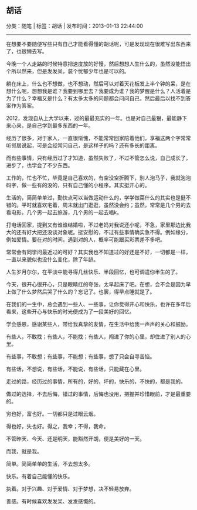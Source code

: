 ## 胡话

分类：随笔 | 标签：胡话 | 发布时间：2013-01-13 22:44:00

___

在想要不要随便写些只有自己才能看得懂的胡话呢，可是发现现在很难写出东西来了，也很懒去写。

今晚一个人走路的时候特意把速度放的好慢，然后想想人生什么的，虽然没能悟出个所以然来，但是发发呆，装个忧郁少年也是可以的。

躺在床上，什么也不想做，也不想动，然后可以对着天花板发上半个钟的呆，是在想什么呢，想想我是谁？我要到哪里去？我要成为谁？我的梦醒是什么？人活着是为了什么？幸福又是什么？有太多太多的问题都会问问自己，然后最后以找不到答案作为答案。

2012，发现自从上大学以来，过的最最充实的一年。也是对自己最狠，最能静下来心来，是自己学到最多东西的一年。

经历了很多，对于家人，一直很惭愧，不能常常回家陪着他们，享福这两个字常常听邻居说起，可是会经常问自己，是这样子的吗？还有多长的距离。

而有些事情，只有经历过了才知道，虽然失败了，不过不管怎么说，自己成长了，进步了，也学会了不少东西。

工作的，忙也不忙，毕竟是自己喜欢的，有空没空折腾下，别人泡马子，我就泡泡码字，做一些有的没的，只有自己懂的小程序。其实挺开心的。

生活的，简简单单过，勤快点可以当做运动什么的，学学做菜什么的其实也是挺不错的。平时就喜欢宅着，周末就出门逛逛，虽然没会约；虽然，常常是几个男的去看电影，几个男一起去旅游，几个男的一起去唱k。

打电话回家，提到又有谁谁结婚啦，不过老妈对我说还小呢，不急，家里那边比我大的还有好大把还没谈对象呢。挺安慰的，不过有些事情确实急不得。例如缘分，例如爱情。要在对的时间，遇到对的人，概率可能跟买彩票差不多吧。

常常会有同学问最近过的可好？其实我也不知道过的好还是不好，一切都是一样，一直以来貌似也没什么变化，除了年龄。

人生岁月尔尔，在平淡中能寻得几丝快乐、半段回忆，也可调遣你半生的了。

今天，很开心很开心，只是眼睛红的夸张，太早起床了吧。在想，会不会是因为早上做了什么梦然后哭了什么的？忘记了。也罢，得早点睡就是了。

在我们的一生中，总会遇到一些人、一些事，让你觉得开心和快乐，也许在多年后看来，这些开心与快乐的时光便成为了一段美好的回忆。
 
学会感恩，感谢某些人，带给我真挚的友情，在生活中给我一声声的关心和鼓励。

有些人，不敢找；有些人，不能找；有些人，闯进了你的心里，却住进了别人的心里。

有些事，不敢想；有些事，不能想；有些事，想了只会自寻苦恼。

有些话，不想说，有些话，不能说，有些话，只能藏在心里。

走过的路，经历过的事情，所有的，好的，坏的，快乐的，不快的，都是我的。

做过的选择，不去后悔，错过的事情，后悔也没用，把握并珍惜眼前，才是最重要的。

穷也好，富也好。一切都只是过眼云烟。

得也好，失也好。得之，我幸；不得，我命。

不管昨天、今天、还是明天，能豁然开朗，便是美好的一天。 

而我，就是我。

简单。简简单单的生活，不去想太多。

快乐。有着自己能懂的快乐。

执着。对于兴趣、对于爱情、对于梦想，决不轻易放弃。 

善感。有时候喜欢发发呆、发发感慨的。